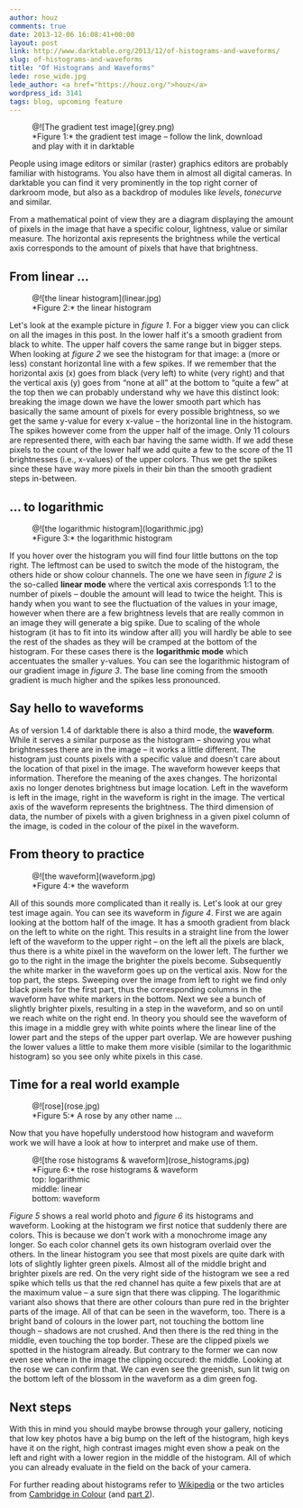 ```yaml
---
author: houz
comments: true
date: 2013-12-06 16:08:41+00:00
layout: post
link: http://www.darktable.org/2013/12/of-histograms-and-waveforms/
slug: of-histograms-and-waveforms
title: "Of Histograms and Waveforms"
lede: rose_wide.jpg
lede_author: <a href="https://houz.org/">houz</a>
wordpress_id: 3141
tags: blog, upcoming feature
---
```


<figure markdown="span" role="group">
@![The gradient test image](grey.png)
<figcaption>*Figure 1:* the gradient test image – follow the link, download and play with it in darktable</figcaption>
</figure>

People using image editors or similar (raster) graphics editors are probably familiar with histograms. You also have them in almost all digital cameras. In darktable you can find it very prominently in the top right corner of darkroom mode, but also as a backdrop of modules like _levels_, _tonecurve_ and similar.

From a mathematical point of view they are a diagram displaying the amount of pixels in the image that have a specific colour, lightness, value or similar measure. The horizontal axis represents the brightness while the vertical axis corresponds to the amount of pixels that have that brightness.


## From linear …

<figure markdown="span" class="u-pull-left" role="group">
@![the linear histogram](linear.jpg)
<figcaption>*Figure 2:* the linear histogram</figcaption>
</figure>

Let's look at the example picture in _figure 1_. For a bigger view you can click on all the images in this post. In the lower half it's a smooth gradient from black to white. The upper half covers the same range but in bigger steps. When looking at _figure 2_ we see the histogram for that image: a (more or less) constant horizontal line with a few spikes. If we remember that the horizontal axis (x) goes from black (very left) to white (very right) and that the vertical axis (y) goes from “none at all” at the bottom to “quite a few” at the top then we can probably understand why we have this distinct look: breaking the image down we have the lower smooth part which has basically the same amount of pixels for every possible brightness, so we get the same y-value for every x-value&nbsp;– the horizontal line in the histogram. The spikes however come from the upper half of the image. Only 11 colours are represented there, with each bar having the same width. If we add these pixels to the count of the lower half we add quite a few to the score of the 11 brightnesses (i.e., x-values) of the upper colors. Thus we get the spikes since these have way more pixels in their bin than the smooth gradient steps in-between.


## … to logarithmic


<figure markdown="span" class="u-pull-left" role="group">
@![the logarithmic histogram](logarithmic.jpg)
<figcaption>*Figure 3:* the logarithmic histogram</figcaption>
</figure>

If you hover over the histogram you will find four little buttons on the top right. The leftmost can be used to switch the mode of the histogram, the others hide or show colour channels. The one we have seen in _figure 2_ is the so-called **linear mode** where the vertical axis corresponds 1:1 to the number of pixels&nbsp;– double the amount will lead to twice the height. This is handy when you want to see the fluctuation of the values in your image, however when there are a few brightness levels that are really common in an image they will generate a big spike. Due to scaling of the whole histogram (it has to fit into its window after all) you will hardly be able to see the rest of the shades as they will be cramped at the bottom of the histogram. For these cases there is the **logarithmic mode** which accentuates the smaller y-values. You can see the logarithmic histogram of our gradient image in _figure 3_. The base line coming from the smooth gradient is much higher and the spikes less pronounced.


## Say hello to waveforms


As of version 1.4 of darktable there is also a third mode, the **waveform**. While it serves a similar purpose as the histogram&nbsp;– showing you what brightnesses there are in the image&nbsp;– it works a little different. The histogram just counts pixels with a specific value and doesn't care about the location of that pixel in the image. The waveform however keeps that information. Therefore the meaning of the axes changes. The horizontal axis no longer denotes brightness but image location. Left in the waveform is left in the image, right in the waveform is right in the image. The vertical axis of the waveform represents the brightness. The third dimension of data, the number of pixels with a given brighness in a given pixel column of the image, is coded in the colour of the pixel in the waveform.


## From theory to practice


<figure markdown="span" class="u-pull-left" role="group">
@![the waveform](waveform.jpg)
<figcaption>*Figure 4:* the waveform</figcaption>
</figure>

All of this sounds more complicated than it really is. Let's look at our grey test image again. You can see its waveform in _figure 4_. First we are again looking at the bottom half of the image. It has a smooth gradient from black on the left to white on the right. This results in a straight line from the lower left of the waveform to the upper right&nbsp;– on the left all the pixels are black, thus there is a white pixel in the waveform on the lower left. The further we go to the right in the image the brighter the pixels become. Subsequently the white marker in the waveform goes up on the vertical axis. Now for the top part, the steps. Sweeping over the image from left to right we find only black pixels for the first part, thus the corresponding columns in the waveform have white markers in the bottom. Next we see a bunch of slightly brighter pixels, resulting in a step in the waveform, and so on until we reach white on the right end. In theory you should see the waveform of this image in a middle grey with white points where the linear line of the lower part and the steps of the upper part overlap. We are however pushing the lower values a little to make them more visible (similar to the logarithmic histogram) so you see only white pixels in this case.


## Time for a real world example


<figure markdown="span" role="group">
@![rose](rose.jpg)
<figcaption>*Figure 5:* A rose by any other name …</figcaption>
</figure>

Now that you have hopefully understood how histogram and waveform work we will have a look at how to interpret and make use of them.

<figure markdown="span" class="u-pull-right" role="group">
@![the rose histograms & waveform](rose_histograms.jpg)
<figcaption>*Figure 6:* the rose histograms & waveform
<br/>
top: logarithmic
<br/>
middle: linear
<br/>
bottom: waveform</figcaption>
</figure>

_Figure 5_ shows a real world photo and _figure 6_ its histograms and waveform. Looking at the histogram we first notice that suddenly there are colors. This is because we don't work with a monochrome image any longer. So each color channel gets its own histogram overlaid over the others. In the linear histogram you see that most pixels are quite dark with lots of slightly lighter green pixels. Almost all of the middle bright and brighter pixels are red. On the very right side of the histogram we see a red spike which tells us that the red channel has quite a few pixels that are at the maximum value&nbsp;– a sure sign that there was clipping. The logarithmic variant also shows that there are other colours than pure red in the brighter parts of the image. All of that can be seen in the waveform, too. There is a bright band of colours in the lower part, not touching the bottom line though&nbsp;– shadows are not crushed. And then there is the red thing in the middle, even touching the top border. These are the clipped pixels we spotted in the histogram already. But contrary to the former we can now even see where in the image the clipping occured: the middle. Looking at the rose we can confirm that. We can even see the greenish, sun lit twig on the bottom left of the blossom in the waveform as a dim green fog.


## Next steps


With this in mind you should maybe browse through your gallery, noticing that low key photos have a big bump on the left of the histogram, high keys have it on the right, high contrast images might even show a peak on the left and right with a lower region in the middle of the histogram. All of which you can already evaluate in the field on the back of your camera.

For further reading about histograms refer to [Wikipedia](https://en.wikipedia.org/wiki/Image_histogram) or the two articles from [Cambridge in Colour](https://www.cambridgeincolour.com/tutorials/histograms1.htm) (and [part 2](https://www.cambridgeincolour.com/tutorials/histograms2.htm)).
